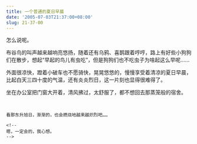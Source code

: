 ```yaml
---
title: 一个普通的夏日早晨
date: '2005-07-03T21:37:00+08:00'
slug: 21-37-00
---
```


怎么说呢。


布谷鸟的叫声越来越响亮悠扬，随着还有乌鸦、喜鹊跟着哼哼，路上有好些小狗狗们在散步，想起“早起的鸟儿有虫吃”，但是狗狗们也不吃虫子为啥起这么早呢……


外面很凉快，蹬着小破车也不愿骑快，晃晃悠悠的，慢慢享受着清凉的夏日早晨，比起白天三四十度的气温，还有炎炎烈日，这一片刻也显得很难得了。


坐在办公室把门窗大开着，清风拂过，太舒服了，都不想回去那蒸笼般的宿舍。


~~~·~~~·~~~·~~~·~~~·~~~·~~~·~~~·~~~·~~~·~~~·~~~


看那东升旭日，渐渐的，也会燃烧地越来越炽烈吧……

<!--
嗯，一定会的，我心想。
-->
